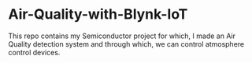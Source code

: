 # Air-Quality-with-Blynk-IoT
This repo contains my Semiconductor project for which, I made an Air Quality detection system and through which, we can control atmosphere control devices.
